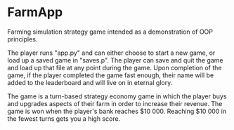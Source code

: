 # FarmApp
Farming simulation strategy game intended as a demonstration of OOP principles.

The player runs "app.py" and can either choose to start a new game, or load up a saved game in "saves.p". The player can save and quit the game and load up that file at any point during the game. Upon completion of the game, if the player completed the game fast enough, their name will be added to the leaderboard and will live on in eternal glory.

The game is a turn-based strategy economy game in which the player buys and upgrades aspects of their farm in order to increase their revenue. The game is won when the player's bank reaches $10 000. Reaching $10 000 in the fewest turns gets you a high score.
